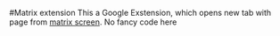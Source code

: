 #Matrix extension
This a Google Exstension, which opens new tab with page from [matrix screen](https://github.com/notTGY/einstain/tree/master/matrixScreen). No fancy code here
